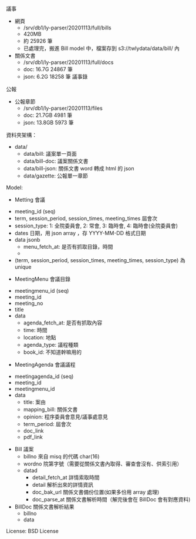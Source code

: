 議事
* 網頁
  * /srv/db1/ly-parser/20201113/full/bills
  * 420MB
  * 約 25926 筆
  * 已處理完，搬進 Bill model 中，檔案存到 s3://twlydata/data/bill/ 內
* 關係文書
  * /srv/db1/ly-parser/20201113/full/docs
  * doc: 16.7G  24867 筆
  * json: 6.2G  18258 筆
議事錄

公報
* 公報章節
  * /srv/db1/ly-parser/20201113/files
  * doc: 21.7GB 4981 筆
  * json: 13.8GB 5973 筆

資料夾架構：
* data/
  * data/bill: 議案單一頁面
  * data/bill-doc: 議案關係文書
  * data/bill-json: 關係文書 word 轉成 html 的 json
  * data/gazette: 公報單一章節

Model:
* Metting 會議
 - meeting\_id (seq)
 - term, session\_period, session_times, meeting_times 屆會次
 - session_type: 1: 全院委員會, 2: 常會, 3: 臨時會, 4: 臨時會(全院委員會)
 - dates 日期，用 json array ，存 YYYY-MM-DD 格式日期
 - data jsonb
   - menu_fetch_at: 是否有抓取目錄，時間
   - 
 - (term, session_period, session_times, meeting_times, session_type) 為 unique
* MeetingMenu 會議目錄
 - meetingmenu_id (seq)
 - meeting_id
 - meeting_no
 - title
 - data
   - agenda_fetch_at: 是否有抓取內容
   - time: 時間
   - location: 地點
   - agenda_type: 議程種類
   - book_id: 不知道幹嘛用的
* MeetingAgenda 會議議程
 - meetingagenda_id (seq)
 - meeting_id
 - meetingmenu_id
 - data
   - title: 案由
   - mapping_bill: 關係文書
   - opinion: 程序委員會意見/議事處意見
   - term_period: 屆會次
   - doc_link
   - pdf_link
* Bill 議案
  - billno 來自 misq 的代碼 char(16)
  - wordno 院第字號（需要從關係文書內取得、審查會沒有、供索引用）
  - datad
    - detail_fetch_at 詳情索取時間
    - detail 解析出來的詳情資訊
    - doc_bak_url 關係文書備份位置(如果多份用 array 處理)
    - doc_parse_at 關係文書解析時間（解完後會在 BillDoc 會有對應資料)
* BillDoc 關係文書解析結果
  - billno
  - data


License:
BSD License
